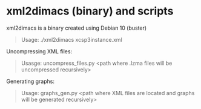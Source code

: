 # xml2dimacs (binary) and scripts

xml2dimacs is a binary created using Debian 10 (buster)

> Usage: ./xml2dimacs xcsp3instance.xml


Uncompressing XML files:

> Usasge: uncompress_files.py \<path where .lzma files will be uncompressed recursively>

  
Generating graphs:
  
> Usage: graphs_gen.py \<path where XML files are located and graphs will be generated recursively>
